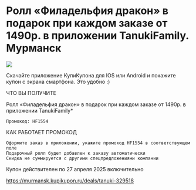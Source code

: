 # Ролл «Филадельфия дракон» в подарок при каждом заказе от 1490р. в приложении TanukiFamily. Мурманск
![](https://cdn.sp0.kkcdn.ru/system/deals/logos/166696/deal_615x301/z3295181.jpg?1741956465)

 Скачайте приложение КупиКупона для IOS или Android и покажите купон с экрана смартфона. Это удобно :)

ЧТО ВЫ ПОЛУЧИТЕ

Ролл «Филадельфия дракон» в подарок при каждом заказе от 1490р. в приложении TanukiFamily*

    Промокод: HF1554

КАК РАБОТАЕТ ПРОМОКОД

    Оформите заказ в приложении, укажите промокод HF1554 в соответствующем поле
    Подарочный ролл будет добавлен к заказу автоматически
    Скидка не суммируется с другими спецпредложениями компании

Купон действителен по 27 апреля 2025 включительно

https://murmansk.kupikupon.ru/deals/tanuki-329518
